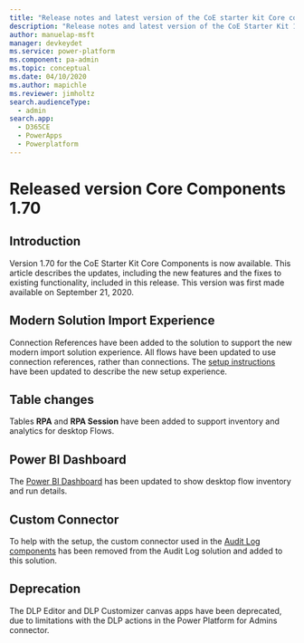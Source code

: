 ```yaml
---
title: "Release notes and latest version of the CoE starter kit Core components 1.70 | MicrosoftDocs"
description: "Release notes and latest version of the CoE Starter Kit 1.70."
author: manuelap-msft
manager: devkeydet
ms.service: power-platform
ms.component: pa-admin
ms.topic: conceptual
ms.date: 04/10/2020
ms.author: mapichle
ms.reviewer: jimholtz
search.audienceType: 
  - admin
search.app: 
  - D365CE
  - PowerApps
  - Powerplatform
---
```


# Released version Core Components 1.70

## Introduction

Version 1.70 for the CoE Starter Kit Core Components is now available. This article describes the updates, including the new features and the fixes to existing functionality, included in this release. This version was first made available on September 21, 2020.

## Modern Solution Import Experience

Connection References have been added to the solution to support the new modern import solution experience. All flows have been updated to use connection references, rather than connections. The [setup instructions](../setup-core-components.md) have been updated to describe the new setup experience.

## Table changes

Tables **RPA** and **RPA Session** have been added to support inventory and analytics for desktop Flows.

## Power BI Dashboard

The [Power BI Dashboard](../power-bi-monitor.md#ui-flows) has been updated to show desktop flow inventory and run details.

## Custom Connector

To help with the setup, the custom connector used in the [Audit Log components](../setup-auditlog.md) has been removed from the Audit Log solution and added to this solution.

## Deprecation

The DLP Editor and DLP Customizer canvas apps have been deprecated, due to limitations with the DLP actions in the Power Platform for Admins connector.

